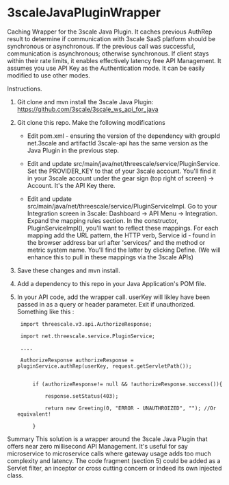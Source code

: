 # 3scaleJavaPluginWrapper
Caching Wrapper for the 3scale Java Plugin. It caches previous AuthRep result to determine if communication with 3scale SaaS platform should be synchronous or asynchronous. If the previous call was successful, communication is asynchronous; otherwise synchronous. If client stays within their rate limits, it enables effectively latency free API Management.
It assumes you use API Key as the Authentication mode. It can be easily modified to use other modes.

Instructions.

1) Git clone and mvn install the 3scale Java Plugin: https://github.com/3scale/3scale_ws_api_for_java

2) Git clone this repo. Make the following modifications
    
    - Edit pom.xml - ensuring the version of the dependency with groupId net.3scale and artifactId 3scale-api has the same version as the Java Plugin in the previous step.

    - Edit and update src/main/java/net/threescale/service/PluginService. Set the PROVIDER_KEY to that of your 3scale account. You'll find it in your 3scale account under the gear sign (top right of screen) -> Account. It's the API Key there.

    - Edit and update src/main/java/net/threescale/service/PluginServiceImpl. Go to your Integration screen in 3scale: Dashboard -> API Menu -> Integration. Expand the mapping rules section. In the constructor, PluginServiceImpl(), you'll want to reflect these mappings. For each mapping add the URL pattern, the HTTP verb, Service id - found in the browser address bar url after 'services/' and the method or metric system name. You'll find the latter by clicking Define.
      (We will enhance this to pull in these mappings via the 3scale APIs)

3) Save these changes and mvn install.

4) Add a dependency to this repo in your Java Application's POM file.

5) In your API code, add the wrapper call. userKey will likley have been passed in as a query or header parameter. Exit if unauthorized. Something like this :
            
        import threescale.v3.api.AuthorizeResponse;
        
        import net.threescale.service.PluginService;
        
        ....
        
        AuthorizeResponse authorizeResponse = pluginService.authRep(userKey, request.getServletPath());
        

            if (authorizeResponse!= null && !authorizeResponse.success()){
        
                response.setStatus(403);
        
                return new Greeting(0, "ERROR - UNAUTHROIZED", ""); //Or equivalent!
        
            }

Summary
This solution is a wrapper around the 3scale Java Plugin that offers near zero millisecond API Management. It's useful for say microservice to microservice calls where gateway usage adds too much complexity and latency. The code fragment (section 5) could be added as a Servlet filter, an inceptor or cross cutting concern or indeed its own injected class. 


